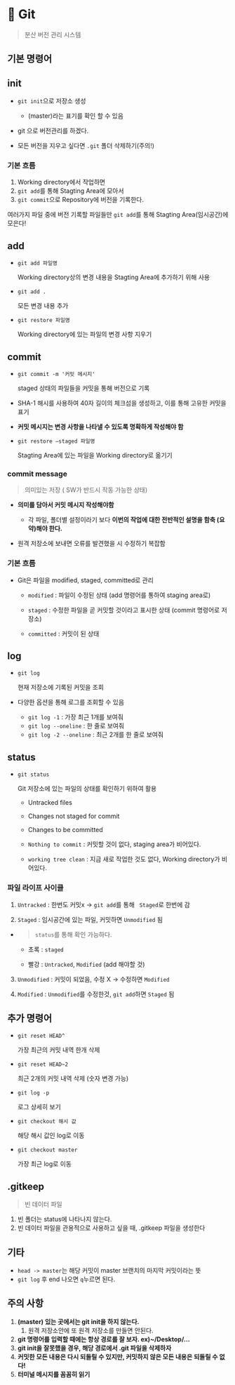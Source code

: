 # 📕 Git

> 분산 버전 관리 시스템



## 기본 명령어



## init

- `git init`으로 저장소 생성

  - (master)라는 표기를 확인 할 수 있음

- git 으로 버전관리를 하겠다.

- 모든 버전을 지우고 싶다면 `.git` 폴더 삭제하기(주의!)

  


### 기본 흐름

1.  Working directory에서 작업하면
2. `git add`를 통해 Stagting Area에 모아서
3. `git commit`으로 Repository에 버전을 기록한다.

여러가지 파일 중에 버전 기록할 파일들만 `git add`를 통해 Stagting Area(임시공간)에 모은다!



## add

- `git add 파일명`

  Working directory상의 변경 내용을 Stagting Area에 추가하기 위해 사용

- `git add .`

  모든 변경 내용 추가

- `git restore 파일명`

  Working directory에 있는 파일의 변경 사항 지우기



## commit

- `git commit -m '커밋 메시지'` 

  staged 상태의 파일들을 커밋을 통해 버전으로 기록

- SHA-1 해시를 사용하여 40자 길이의 체크섬을 생성하고, 이를 통해 고유한 커밋을 표기

- **커밋 메시지는 변경 사항을 나타낼 수 있도록 명확하게 작성해야 함**

- `git restore —staged 파일명`

  Stagting Area에 있는 파일을 Working directory로 옮기기
  
  

### commit message

> 의미있는 저장 ( SW가 반드시 작동 가능한 상태)

- **의미를 담아서 커밋 메시지 작성해야함**
  - 각 파일, 폴더별 설정이라기 보다 **이번의 작업에 대한 전반적인 설명을 함축 (요약)해야 한다.**

- 원격 저장소에 보내면 오류를 발견했을 시 수정하기 복잡함



### 기본 흐름

- Git은 파일을 modified, staged, committed로 관리

  - `modified` : 파일이 수정된 상태 (add 명령어를 통하여 staging area로)

  - `staged` : 수정한 파일을 곧 커밋할 것이라고 표시한 상태 (commit 명령어로 저장소)

  - `committed` : 커밋이 된 상태

    

## log

- `git log`

  현재 저장소에 기록된 커밋을 조회

- 다양한 옵션을 통해 로그를 조회할 수 있음

  - `git log -1` : 가장 최근 1개를 보여줘
  - `git log --oneline` : 한 줄로 보여줘
  - `git log -2 --oneline` : 최근 2개를 한 줄로 보여줘

  

## status

- `git status`

  Git 저장소에 있는 파일의 상태를 확인하기 위하여 활용

  - Untracked files

  - Changes not staged for commit

  - Changes to be committed

  - `Nothing to commit` : 커밋할 것이 없다, staging area가 비어있다.

  - `working tree clean` : 지금 새로 작업한 것도 없다, Working directory가 비어있다.

    

### 파일 라이프 사이클

1. `Untracked` : 한번도 커밋x -> `git add`를 통해 ` Staged`로 한번에 감

2. `Staged` : 임시공간에 있는 파일, 커밋하면 `Unmodified` 됨

- > `status`를 통해 확인 가능하다.

  - 초록 : `staged`
  
  - 빨강 : `Untracked`, `Modified` (add 해야할 것)

3. `Unmodified` : 커밋이 되었음, 수정 X -> 수정하면 `Modified`

4. `Modified` : `Unmodified`를 수정한것, `git add`하면 `Staged` 됨






## 추가 명령어

- `git reset HEAD^`

  가장 최근의 커밋 내역 한개 삭제

- `git reset HEAD~2`

  최근 2개의 커밋 내역 삭제 (숫자 변경 가능)

- `git log -p`

  로그 상세히 보기

 - `git checkout 해시 값`

   해당 해시 값인 log로 이동

 - `git checkout master`

   가장 최근 log로 이동



## .gitkeep

> 빈 데이터 파일

1. 빈 폴더는 status에 나타나지 않는다.
2. 빈 데이터 파일을 관용적으로 사용하고 싶을 때, .gitkeep 파일을 생성한다



## 기타

- `head -> master`는 해당 커밋이 master 브랜치의 마지막 커밋이라는 뜻
- `git log` 후 end 나오면 `q`누르면 된다.



## 주의 사항

1. **(master) 있는 곳에서는 git init을 하지 않는다.**
   1. 원격 저장소안에 또 원격 저장소를 만들면 안된다.
2. **git 명령어를 입력할 때에는 항상 경로를 잘 보자. ex)~/Desktop/…**
3. **git init을 잘못했을 경우, 해당 경로에서 .git 파일을 삭제하자**
4. **커밋한 모든 내용은 다시 되돌릴 수 있지만, 커밋하지 않은 모든 내용은 되돌릴 수 없다!**
4. **터미널 메시지를 꼼꼼히 읽기**

